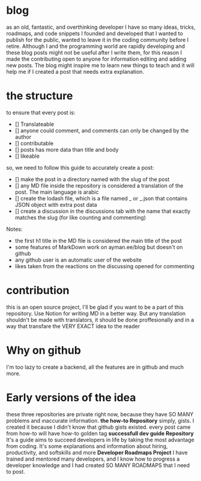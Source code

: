 # blog
as an old, fantastic, and overthinking developer I have so many ideas, tricks, roadmaps, and code snippets I founded and developed that I wanted to publish for the public, wanted to leave it in the coding community before I retire. Although I and the programming world are rapidly developing and these blog posts might not be useful after I write them, for this reason I made the contributing open to anyone for information editing and adding new posts. The blog might inspire me to learn new things to teach and it will help me if I created a post that needs extra explanation.

# the structure
to ensure that every post is:
- [] Translateable
- [] anyone could comment, and comments can only be changed by the author
- [] contributable
- [] posts has more data than title and body
- [] likeable

so, we need to follow this guide to accurately create a post:
- [] make the post in a directory named with the slug of the post
- [] any MD file inside the repository is considered a translation of the post. The main language is arabic
- [] create the lodash file, which is a file named _ or _.json that contains JSON object with extra post data
- [] create a discussion in the discussions tab with the name that exactly matches the slug (for like counting and commenting)

Notes:
- the first h1 title in the MD file is considered the main title of the post
- some features of MarkDown work on ayman.ee/blog but doesn't on github
- any github user is an automatic user of the website
- likes taken from the reactions on the discussing opened for commenting

# contribution
this is an open source project, I'll be glad if you want to be a part of this repository. Use Notion for writing MD in a better way. But any translation shouldn't be made with translators, it should be done proffesionally and in a way that transfare the VERY EXACT idea to the reader

# Why on github
I'm too lazy to create a backend, all the features are in github and much more.

# Early versions of the idea
these three repositories are private right now, because they have SO MANY problems and ınaccurate information.
**the how-to Repository**
simply, gists. I created it because I didn't know that github gists existed.
every post came from how-to will have how-to golden tag
**successfull dev guide Repository**
It's a guide aims to succeed developers in life by taking the most advantage from coding. It's some explanations and information about hiring, productivity, and softskills and more
**Developer Roadmaps Project**
I have trained and mentored many developers, and I know how to progress a developer knowledge and I had created SO MANY ROADMAPS that I need to post.
